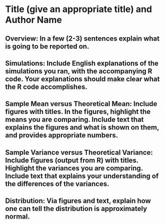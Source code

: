# Title (give an appropriate title) and Author Name
## Overview: In a few (2-3) sentences explain what is going to be reported on.
## Simulations: Include English explanations of the simulations you ran, with the accompanying R code. Your explanations should make clear what the R code accomplishes.
## Sample Mean versus Theoretical Mean: Include figures with titles. In the figures, highlight the means you are comparing. Include text that explains the figures and what is shown on them, and provides appropriate numbers.
## Sample Variance versus Theoretical Variance: Include figures (output from R) with titles. Highlight the variances you are comparing. Include text that explains your understanding of the differences of the variances.
## Distribution: Via figures and text, explain how one can tell the distribution is approximately normal.
